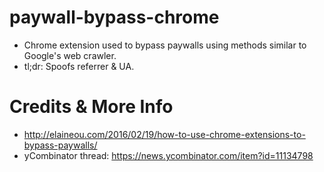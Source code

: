 # paywall-bypass-chrome
- Chrome extension used to bypass paywalls using methods similar to Google's web crawler.
- tl;dr: Spoofs referrer & UA.

# Credits & More Info
- http://elaineou.com/2016/02/19/how-to-use-chrome-extensions-to-bypass-paywalls/
- yCombinator thread: https://news.ycombinator.com/item?id=11134798
